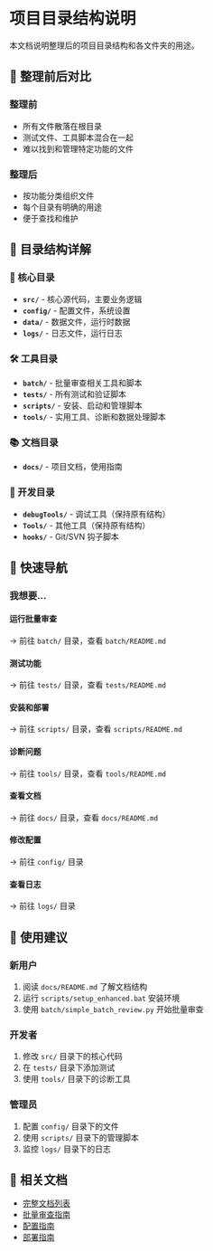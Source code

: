 # 项目目录结构说明

本文档说明整理后的项目目录结构和各文件夹的用途。

## 📁 整理前后对比

### 整理前
- 所有文件散落在根目录
- 测试文件、工具脚本混合在一起
- 难以找到和管理特定功能的文件

### 整理后
- 按功能分类组织文件
- 每个目录有明确的用途
- 便于查找和维护

## 📂 目录结构详解

### 🎯 核心目录
- **`src/`** - 核心源代码，主要业务逻辑
- **`config/`** - 配置文件，系统设置
- **`data/`** - 数据文件，运行时数据
- **`logs/`** - 日志文件，运行日志

### 🛠️ 工具目录
- **`batch/`** - 批量审查相关工具和脚本
- **`tests/`** - 所有测试和验证脚本
- **`scripts/`** - 安装、启动和管理脚本
- **`tools/`** - 实用工具、诊断和数据处理脚本

### 📚 文档目录
- **`docs/`** - 项目文档，使用指南

### 🔧 开发目录
- **`debugTools/`** - 调试工具（保持原有结构）
- **`Tools/`** - 其他工具（保持原有结构）
- **`hooks/`** - Git/SVN 钩子脚本

## 🚀 快速导航

### 我想要...

#### 运行批量审查
→ 前往 `batch/` 目录，查看 `batch/README.md`

#### 测试功能
→ 前往 `tests/` 目录，查看 `tests/README.md`

#### 安装和部署
→ 前往 `scripts/` 目录，查看 `scripts/README.md`

#### 诊断问题
→ 前往 `tools/` 目录，查看 `tools/README.md`

#### 查看文档
→ 前往 `docs/` 目录，查看 `docs/README.md`

#### 修改配置
→ 前往 `config/` 目录

#### 查看日志
→ 前往 `logs/` 目录

## 📝 使用建议

### 新用户
1. 阅读 `docs/README.md` 了解文档结构
2. 运行 `scripts/setup_enhanced.bat` 安装环境
3. 使用 `batch/simple_batch_review.py` 开始批量审查

### 开发者
1. 修改 `src/` 目录下的核心代码
2. 在 `tests/` 目录下添加测试
3. 使用 `tools/` 目录下的诊断工具

### 管理员
1. 配置 `config/` 目录下的文件
2. 使用 `scripts/` 目录下的管理脚本
3. 监控 `logs/` 目录下的日志

## 🔗 相关文档

- [完整文档列表](docs/README.md)
- [批量审查指南](docs/BATCH_REVIEW_GUIDE.md)
- [配置指南](docs/CONFIGURATION.md)
- [部署指南](docs/DEPLOYMENT.md)
